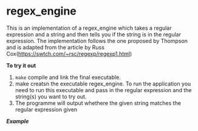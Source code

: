 # regex_engine
This is an implementation of a regex_engine which takes a regular expression and a string and then tells you if the string is in the regular expression. The implementation follows the one proposed by Thompson and is adapted from the article by Russ Cox(https://swtch.com/~rsc/regexp/regexp1.html)

**To try it out**
1. ```make``` compile and link the final executable.
1. make creatsn the executable regex_engine. To run the application you need to run this executable and pass in the regular expression and the string(s) you want to try out. 
1. The programme will output whethere the given string matches the regular expression given

***Example***
